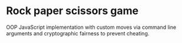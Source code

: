 # Rock paper scissors game

OOP JavaScript implementation with custom moves via command line arguments and cryptographic fairness to prevent cheating.
